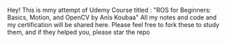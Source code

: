 Hey!
This is mmy attempt of Udemy Course titled : "ROS for Beginners: Basics, Motion, and OpenCV by Anis Koubaa"
All my notes and code and my certification will be shared here.
Please feel free to fork these to study them, and if they helped you, please star the repo

